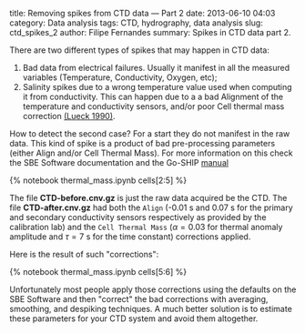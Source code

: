 title: Removing spikes from CTD data &mdash; Part 2
date:  2013-06-10 04:03
category: Data analysis
tags: CTD, hydrography, data analysis
slug: ctd_spikes_2
author: Filipe Fernandes
summary: Spikes in CTD data part 2.

There are two different types of spikes that may happen in CTD data:

1.  Bad data from electrical failures.  Usually it manifest in all the
    measured variables (Temperature, Conductivity, Oxygen, etc);
2.  Salinity spikes due to a wrong temperature value used when computing it
    from conductivity.  This can happen due to a a bad Alignment of the
    temperature and conductivity sensors, and/or poor Cell thermal mass
    correction [(Lueck 1990)][id].

How to detect the second case?  For a start they do not manifest in the raw
data.  This kind of spike is a product of bad pre-processing parameters (either
Align and/or Cell Thermal Mass).  For more information on this check the SBE
Software documentation and the Go-SHIP
[manual](http://www.go-ship.org/Manual/McTaggart_et_al_CTD.pdf)

{% notebook thermal_mass.ipynb cells[2:5] %}

The file **CTD-before.cnv.gz** is just the raw data acquired be the CTD.  The
file **CTD-after.cnv.gz** had both the `Align` (-0.01 s and 0.07 s for the
primary and secondary conductivity sensors respectively as provided by the
calibration lab) and the `Cell Thermal Mass` ($\alpha = 0.03$ for
thermal anomaly amplitude and  $\tau = 7$ s for the time constant) corrections
applied.

Here is the result of such "corrections":

{% notebook thermal_mass.ipynb cells[5:6] %}

Unfortunately most people apply those corrections using the defaults on the SBE
Software and then "correct" the bad corrections with averaging, smoothing, and
despiking techniques.  A much better solution is to estimate these parameters
for your CTD system and avoid them altogether.

[id]: http://dx.doi.org/10.1175/1520-0426(1990)007<0741:TIOCCT>2.0.CO;2 "Lueck, R.G., 1990: Thermal Inertia of Conductivity Cells: Theory., American Meteorological Society Oct 1990, 741-755."
